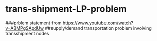 # trans-shipment-LP-problem
###prblem statement from https://www.youtube.com/watch?v=ABMPgSApdUw
##supply/demand transportation problem involving transshipment nodes 
